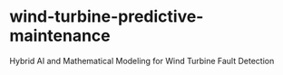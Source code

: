 # wind-turbine-predictive-maintenance
Hybrid AI and Mathematical Modeling for Wind Turbine Fault Detection
